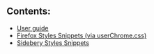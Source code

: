 ## Contents:
- [User guide](https://github.com/mbnuqw/sidebery/wiki/User-guide)
- [Firefox Styles Snippets (via userChrome.css)](https://github.com/mbnuqw/sidebery/wiki/Firefox-Styles-Snippets-(via-userChrome.css))
- [Sidebery Styles Snippets](https://github.com/mbnuqw/sidebery/wiki/Sidebery-Styles-Snippets)